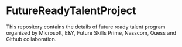 # FutureReadyTalentProject
This repository contains the details of future ready talent program organized by Microsoft, E&amp;Y, Future Skills Prime, Nasscom, Quess and Github collaboration.
